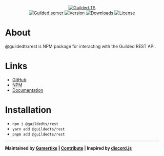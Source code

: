 <div align="center">
    <a href="https://guildedts.js.org">
        <img src="https://guildedts.js.org/media/banner.jpg" alt="Guilded.TS"/>
    </a>
    <div>
        <A href="https://guilded.gg/guildedts">
            <img src="https://shields.yoki-labs.xyz/shields/vanity/guildedts?style=for-the-badge" alt="Guilded server">
        </a>
        <a href="https://npmjs.com/@guildedts/rest">
            <img src="https://img.shields.io/npm/v/@guildedts/rest?style=for-the-badge" alt="Version" />
        </a>
        <a href="https://npmjs.com/@guildedts/rest">
            <img src="https://img.shields.io/npm/dt/@guildedts/rest?style=for-the-badge" alt="Downloads" />
        </a>
        <a href="https://github.com/guildedts/guilded.ts/blob/main/LICENSE">
            <img src="https://img.shields.io/github/license/guildedts/guilded.ts?style=for-the-badge" alt="License" />
        </a>
    </div>
</div>

# About

@guildedts/rest is NPM package for interacting with the Guilded REST API.

# Links

-   [GitHub](https://github.com/guildedts/guilded.ts/tree/main/packages/rest)
-   [NPM](https://npmjs.com/@guildedts/rest)
-   [Documentation](https://guildedts.js.org/modules/_guildedts_rest)

# Installation

-   `npm i @guildedts/rest`
-   `yarn add @guildedts/rest`
-   `pnpm add @guildedts/rest`

---

**Maintained by [Gamertike](https://gamertike.com) | [Contribute](https://github.com/guildedts/guilded.ts/tree/main/.github/CONTRIBUTING.md) | Inspired by [discord.js](https://discord.js.org)**
